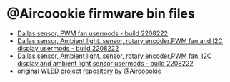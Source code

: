 # @Aircoookie firmware bin files

- [Dallas sensor, PWM fan usermods - build 2208222](https://github.com/srg74/WLED-ESP32-universal-controller/blob/main/Firmware/%40Aircoookie/bins/WLED_0.13.3_esp32_WLED_dev_board_01.bin)
- [Dallas sensor, Ambient light, sensor, rotary encoder,PWM fan and I2C display usermods - build 2208222](https://github.com/srg74/WLED-ESP32-universal-controller/blob/main/Firmware/%40Aircoookie/bins/WLED_0.13.3_esp32_WLED_dev_board_02.bin)
- [Dallas sensor, Ambient light, sensor, rotary encoder,PWM fan, I2C display and ambient light sensor usermods - build 2208222](https://github.com/srg74/WLED-ESP32-universal-controller/blob/main/Firmware/%40Aircoookie/bins/WLED_0.13.3_esp32_WLED_dev_board_03.bin)
- [original WLED project repository by @Aircoookie](https://github.com/Aircoookie/WLED)

